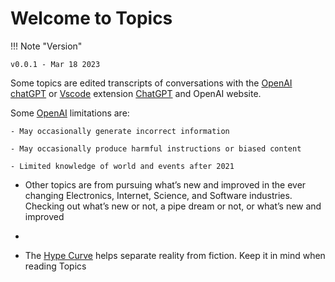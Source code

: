 # Welcome to Topics

!!! Note "Version"

    v0.0.1 - Mar 18 2023
    

Some topics are edited transcripts of conversations with the [OpenAI](https://openai.com) [chatGPT](https://chat.openai.com) or [Vscode](https://code.visualstudio.com/) extension [ChatGPT](https://marketplace.visualstudio.com/items?itemName=gencay.vscode-chatgpt) and OpenAI website.

Some [OpenAI](https://openai.com) limitations are:

    - May occasionally generate incorrect information
  
    - May occasionally produce harmful instructions or biased content

    - Limited knowledge of world and events after 2021

- Other topics are from pursuing what’s new and improved in the ever changing  Electronics, Internet, Science, and Software industries. Checking out what’s new or not, a pipe dream or not, or what’s new and improved
  
- 
   
- The [Hype Curve](hype_curve.md) helps separate reality from fiction. Keep it in mind when reading Topics



